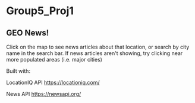 # Group5_Proj1

## GEO News!

Click on the map to see news articles about that location, or search by city name in the search bar. If news articles aren't showing, try clicking near more populated areas (i.e. major cities)

Built with:

LocationIQ API https://locationiq.com/

News API https://newsapi.org/

